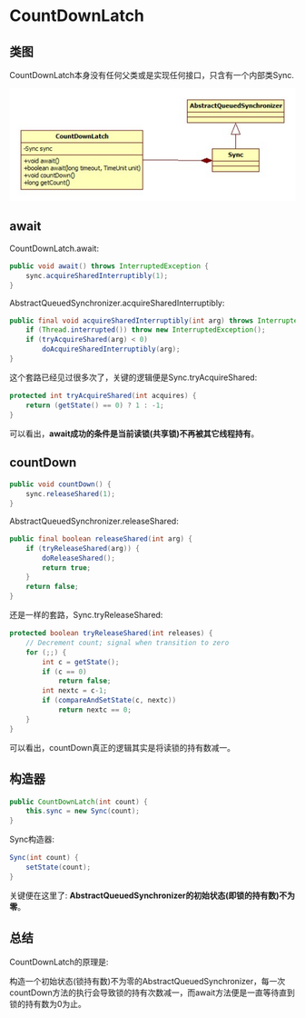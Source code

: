 # CountDownLatch

## 类图

CountDownLatch本身没有任何父类或是实现任何接口，只含有一个内部类Sync.

![CountDownLatch](images/CountDownLatch.jpg)

## await

CountDownLatch.await:

```java
public void await() throws InterruptedException {
    sync.acquireSharedInterruptibly(1);
}
```

AbstractQueuedSynchronizer.acquireSharedInterruptibly:

```java
public final void acquireSharedInterruptibly(int arg) throws InterruptedException {
    if (Thread.interrupted()) throw new InterruptedException();
    if (tryAcquireShared(arg) < 0)
        doAcquireSharedInterruptibly(arg);
}
```

这个套路已经见过很多次了，关键的逻辑便是Sync.tryAcquireShared:

```java
protected int tryAcquireShared(int acquires) {
    return (getState() == 0) ? 1 : -1;
}
```

可以看出，**await成功的条件是当前读锁(共享锁)不再被其它线程持有**。

## countDown

```java
public void countDown() {
    sync.releaseShared(1);
}
```

AbstractQueuedSynchronizer.releaseShared:

```java
public final boolean releaseShared(int arg) {
    if (tryReleaseShared(arg)) {
        doReleaseShared();
        return true;
    }
    return false;
}
```

还是一样的套路，Sync.tryReleaseShared:

```java
protected boolean tryReleaseShared(int releases) {
    // Decrement count; signal when transition to zero
    for (;;) {
        int c = getState();
        if (c == 0)
            return false;
        int nextc = c-1;
        if (compareAndSetState(c, nextc))
            return nextc == 0;
    }
}
```

可以看出，countDown真正的逻辑其实是将读锁的持有数减一。

## 构造器

```java
public CountDownLatch(int count) {
    this.sync = new Sync(count);
}
```

Sync构造器:

```java
Sync(int count) {
    setState(count);
}
```

关键便在这里了: **AbstractQueuedSynchronizer的初始状态(即锁的持有数)不为零**。

## 总结

CountDownLatch的原理是:

构造一个初始状态(锁持有数)不为零的AbstractQueuedSynchronizer，每一次countDown方法的执行会导致锁的持有次数减一，而await方法便是一直等待直到锁的持有数为0为止。
